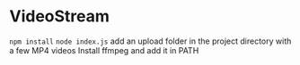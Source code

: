 # VideoStream

`npm install`
`node index.js`
add an upload folder in the project directory with a few MP4 videos
Install ffmpeg and add it in PATH
